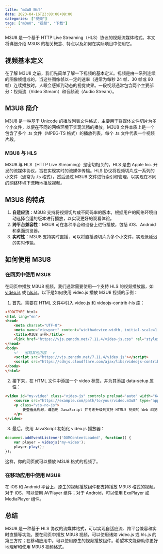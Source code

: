 ```yaml
---
title: "m3u8 简介"
date: 2023-04-16T23:00:00+08:00
categories: ["视频"]
tags: ["m3u8", "视频", "下载"]
---
```



M3U8 是一个基于 HTTP Live Streaming（HLS）协议的视频流媒体格式。本文将详细介绍 M3U8 的相关概念、特点以及如何在实际项目中使用它。

## 视频基本定义

在了解 M3U8 之前，我们先简单了解一下视频的基本定义。视频是由一系列连续的图像帧组成的，当这些图像帧以一定的速率（通常为每秒 24 帧、30 帧或 60 帧）连续播放时，人眼会感知到动态的视觉效果。一段视频通常包含两个主要部分：视频流（Video Stream）和音频流（Audio Stream）。

<!-- more -->

## M3U8 简介

M3U8 是一种基于 Unicode 的播放列表文件格式，主要用于将媒体文件切片为多个小文件，以便在不同的网络环境下实现流畅的播放。M3U8 文件本质上是一个包含了多个 .ts 文件（MPEG-TS 格式）的播放列表，每个 .ts 文件代表一个视频片段。

### M3U8 与 HLS

M3U8 与 HLS（HTTP Live Streaming）是密切相关的。HLS 是由 Apple Inc. 开发的流媒体协议，旨在实现实时的流媒体传输。HLS 协议将视频切片成一系列的小文件（通常为 .ts 格式），然后通过 M3U8 文件进行索引和管理，以实现在不同的网络环境下流畅地播放视频。

## M3U8 的特点

1. **自适应流**：M3U8 支持将视频切片成不同码率的版本，根据用户的网络环境自动选择合适的版本进行播放，以实现更好的观看体验。
2. **跨平台兼容性**：M3U8 可在各种平台和设备上进行播放，包括 iOS、Android 和桌面浏览器。
3. **实时性**：M3U8 支持实时直播，可以将直播源切片为多个小文件，实现低延迟的实时传输。

## 如何使用 M3U8

### 在网页中使用 M3U8

在网页中播放 M3U8 视频，我们通常需要使用一个支持 HLS 的视频播放器，如 [video.js](https://videojs.com/) 或 [hls.js](https://github.com/video-dev/hjs)。以下是如何使用 video.js 播放 M3U8 视频的示例：

1. 首先，需要在 HTML 文件中引入 video.js 和 videojs-contrib-hls 库：

```html
<!DOCTYPE html>
<html lang="en">
<head>
    <meta charset="UTF-8">
    <meta name="viewport" content="width=device-width, initial-scale=1.0">
    <title>M3U8 示例</title>
    <link href="https://vjs.zencdn.net/7.11.4/video-js.css" rel="stylesheet" />
</head>
<body>
    <!-- 省略其他内容 -->
    <script src="https://vjs.zencdn.net/7.11.4/video.js"></script>
    <script src="https://cdnjs.cloudflare.com/ajax/libs/videojs-contrib-hls/5.15.0/videojs-contrib-hls.min.js"></script>
</body>
</html>
```

2. 接下来，在 HTML 文件中添加一个 video 标签，并为其添加 data-setup 属性：

```html
<video id="my-video" class="video-js" controls preload="auto" width="640" height="264" data-setup='{"techOrder": ["html5"]}'>
    <source src="https://example.com/path/to/your/video.m3u8" type="application/x-mpegURL">
    <p class="vjs-no-js">
        要查看此视频，请启用 JavaScript 并考虑升级到支持 HTML5 视频的 Web 浏览器
    </p>
</video>
```

3. 最后，使用 JavaScript 初始化 video.js 播放器：

```javascript
document.addEventListener('DOMContentLoaded', function() {
    var player = videojs('my-video');
    player.play();
});
```

这样，你的网页就可以播放 M3U8 格式的视频了。

### 在移动应用中使用 M3U8

在 iOS 和 Android 平台上，原生的视频播放组件都支持播放 M3U8 格式的视频。对于 iOS，可以使用 AVPlayer 组件；对于 Android，可以使用 ExoPlayer 或 MediaPlayer 组件。

## 总结

M3U8 是一种基于 HLS 协议的流媒体格式，可以实现自适应流、跨平台兼容和实时直播等功能。要在网页中播放 M3U8 视频，可以使用诸如 video.js 或 hls.js 的第三方库；在移动应用中，可以使用原生的视频播放组件。希望本文能帮助你更好地理解和使用 M3U8 视频格式。
